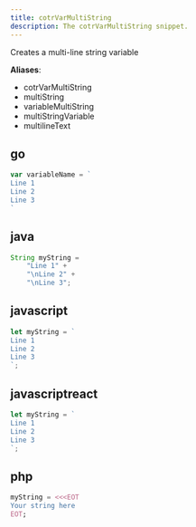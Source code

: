 ```yaml
---
title: cotrVarMultiString
description: The cotrVarMultiString snippet.
---
```


Creates a multi-line string variable

**Aliases**:
- cotrVarMultiString
- multiString
- variableMultiString
- multiStringVariable
- multilineText

## go
```go
var variableName = `
Line 1
Line 2
Line 3
`
```

## java
```java
String myString =
    "Line 1" +
    "\nLine 2" +
    "\nLine 3";
```

## javascript
```javascript
let myString = `
Line 1
Line 2
Line 3
`;
```

## javascriptreact
```javascriptreact
let myString = `
Line 1
Line 2
Line 3
`;
```

## php
```php
myString = <<<EOT
Your string here
EOT;
```

